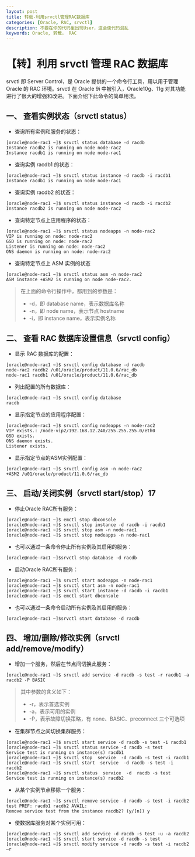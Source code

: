 ```yaml
---
layout: post
title: 转载-利用srvctl管理RAC数据库
categories: [Oracle, RAC, srvctl]
description: 不要在你的代码里出现User，这会使代码混乱
keywords: Oracle, 转载， RAC
---
```


# 【转】利用 srvctl 管理 RAC 数据库

srvctl 即 Server Control，是 Oracle 提供的一个命令行工具，用以用于管理 Oracle 的 RAC 环境。srvctl 在 Oracle 9i 中被引入，Oracle10g、11g 对其功能进行了很大的增强和改进。下面介绍下此命令的简单用法。

## 一、 查看实例状态（srvctl status）

- 查询所有实例和服务的状态：

```shell
[oracle@node-rac1 ~]$ srvctl status database -d racdb
Instance racdb2 is running on node node-rac2
Instance racdb1 is running on node node-rac1
```

- 查询实例 racdb1 的状态：

```shell
[oracle@node-rac1 ~]$ srvctl status instance -d racdb -i racdb1 
Instance racdb1 is running on node node-rac1
```

- 查询实例 racdb2 的状态：

```shell
[oracle@node-rac1 ~]$ srvctl status instance -d racdb -i racdb2
Instance racdb2 is running on node node-rac2
```

- 查询特定节点上应用程序的状态：

```shell
[oracle@node-rac1 ~]$ srvctl status nodeapps -n node-rac2
VIP is running on node: node-rac2
GSD is running on node: node-rac2
Listener is running on node: node-rac2
ONS daemon is running on node: node-rac2
```

- 查询特定节点上 ASM 实例的状态

```shell
[oracle@node-rac1 ~]$ srvctl status asm -n node-rac2
ASM instance +ASM2 is running on node node-rac2.
```

> 在上面的命令行操作中，都用到的参数是：
> 
> - -d，即 database name，表示数据库名称
> - -n，即 node name，表示节点 hostname
> - -i，即 instance name，表示实例名称

## 二、 查看 RAC 数据库设置信息（srvctl config）

- 显示 RAC 数据库的配置：

```shell
[oracle@node-rac1 ~]$ srvctl config database -d racdb
node-rac2 racdb2 /u01/oracle/product/11.0.6/rac_db
node-rac1 racdb1 /u01/oracle/product/11.0.6/rac_db
```

- 列出配置的所有数据库：

```shell
[oracle@node-rac1 ~]$ srvctl config database
racdb
```

- 显示指定节点的应用程序配置：

```shell
[oracle@node-rac1 ~]$ srvctl config nodeapps -n node-rac2
VIP exists.: /node-vip2/192.168.12.240/255.255.255.0/eth0
GSD exists.
ONS daemon exists.
Listener exists.
```

- 显示指定节点的ASM实例配置：

```shell
[oracle@node-rac1 ~]$ srvctl config asm -n node-rac2        
+ASM2 /u01/oracle/product/11.0.6/rac_db
```

## 三、 启动/关闭实例（srvctl start/stop）17

- 停止Oracle RAC所有服务：

```shell
[oracle@node-rac1 ~]$ emctl stop dbconsole
[oracle@node-rac1 ~]$ srvctl stop instance -d racdb -i racdb1
[oracle@node-rac1 ~]$ srvctl stop asm -n node-rac1
[oracle@node-rac1 ~]$ srvctl stop nodeapps -n node-rac1
```

- 也可以通过一条命令停止所有实例及其启用的服务：

```shell
[oracle@node-rac1 ~]$srvctl stop database -d racdb
```

- 启动Oracle RAC所有服务：

```shell
[oracle@node-rac1 ~]$ srvctl start nodeapps -n node-rac1
[oracle@node-rac1 ~]$ srvctl start asm -n node-rac1
[oracle@node-rac1 ~]$ srvctl start instance -d racdb -i racdb1
[oracle@node-rac1 ~]$ emctl start dbconsole
```

- 也可以通过一条命令启动所有实例及其启用的服务：

```shell
[oracle@node-rac1 ~]$srvctl start database -d racdb
```

## 四、 增加/删除/修改实例（srvctl add/remove/modify）

- 增加一个服务，然后在节点间切换此服务：

```shell
[oracle@node-rac1 ~]$ srvctl add service -d racdb -s test -r racdb1 -a racdb2 -P BASIC
```

> 其中参数的含义如下：
> 
> - -r，表示首选实例
> - -a，表示可用的实例
> - -P，表示故障切换策略，有 none、BASIC、preconnect 三个可选项

- 在集群节点之间切换集群服务：

```shell
[oracle@node-rac1 ~]$ srvctl start service -d racdb -s test -i racdb1
[oracle@node-rac1 ~]$ srvctl status service -d racdb -s test
Service test is running on instance(s) racdb1
[oracle@node-rac1 ~]$ srvctl stop  service  -d racdb -s test -i racdb1   
[oracle@node-rac1 ~]$ srvctl start  service  -d racdb -s test -i racdb2
[oracle@node-rac1 ~]$ srvctl status  service  -d  racdb -s test
Service test is running on instance(s) racdb2
```

- 从某个实例节点移除一个服务：

```shell
[oracle@node-rac1 ~]$ srvctl remove service -d racdb -s test -i racdb2
test PREF: racdb1 racdb2 AVAIL: 
Remove service test from the instance racdb2? (y/[n]) y
```

- 使数据库服务对某个实例可用：

```shell
[oracle@node-rac1 ~]$ srvctl add service -d racdb -s test -u -a racdb2
[oracle@node-rac1 ~]$ srvctl start service -d racdb -s test           
[oracle@node-rac1 ~]$ srvctl modify service -d racdb -s test -i racdb2 –r
```